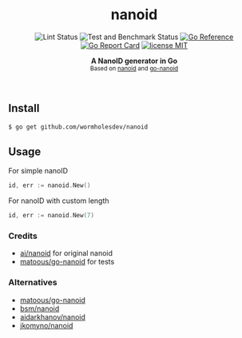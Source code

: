 <h1 align='center'>nanoid</h1>
<p align="center">
  <img src="https://github.com/wormholesdev/nanoid/actions/workflows/lint.yml/badge.svg" alt="Lint Status">
  <img src="https://github.com/wormholesdev/nanoid/actions/workflows/test.yml/badge.svg" alt="Test and Benchmark Status">
  <a href="https://pkg.go.dev/github.com/wormholesdev/nanoid"><img src="https://pkg.go.dev/badge/github.com/wormholesdev/nanoid.svg" alt="Go Reference"></a>
  <a href="https://goreportcard.com/badge/github.com/wormholesdev/nanoid"><img src="https://goreportcard.com/badge/github.com/wormholesdev/nanoid" alt="Go Report Card"></a>
  <a href="https://github.com/wormholesdev/nanoid/blob/master/LICENSE"><img src="https://img.shields.io/github/license/wormholesdev/nanoid" alt="license MIT"></a>
</p>
<p align="center">
  <b>A NanoID generator in Go</b><br/>
  <sub>Based on <a href="https://github.com/ai/nanoid">nanoid</a> and <a href="https://github.com/matoous/go-nanoid">go-nanoid</a></sub>
</p>
<br />

## Install

```bash
$ go get github.com/wormholesdev/nanoid
```

## Usage

For simple nanoID

```go
id, err := nanoid.New()
```

For nanoID with custom length

```go
id, err := nanoid.New(7)
```

### Credits

- [ai/nanoid](https://github.com/ai/nanoid) for original nanoid
- [matoous/go-nanoid](https://github.com/matoous/go-nanoid) for tests

### Alternatives

- [matoous/go-nanoid](https://github.com/matoous/go-nanoid)
- [bsm/nanoid](https://github.com/bsm/nanoid)
- [aidarkhanov/nanoid](https://github.com/aidarkhanov/nanoid)
- [jkomyno/nanoid](https://github.com/jkomyno/nanoid)
